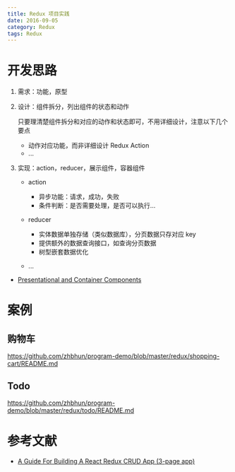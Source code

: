 ```yaml
---
title: Redux 项目实践
date: 2016-09-05
category: Redux
tags: Redux
---
```


# 开发思路
1. 需求：功能，原型
2. 设计：组件拆分，列出组件的状态和动作

    只要理清楚组件拆分和对应的动作和状态即可，不用详细设计，注意以下几个要点

    - 动作对应功能，而非详细设计 Redux Action
    - ...

3. 实现：action，reducer，展示组件，容器组件

    - action

        - 异步功能：请求，成功，失败
        - 条件判断：是否需要处理，是否可以执行...

    - reducer

        - 实体数据单独存储（类似数据库），分页数据只存对应 key
        - 提供额外的数据查询接口，如查询分页数据
        - 树型嵌套数据优化

    - ...


- [Presentational and Container Components](https://medium.com/@dan_abramov/smart-and-dumb-components-7ca2f9a7c7d0#.a6w9fmxpf)

# 案例

## 购物车
https://github.com/zhbhun/program-demo/blob/master/redux/shopping-cart/README.md

## Todo
https://github.com/zhbhun/program-demo/blob/master/redux/todo/README.md

# 参考文献
- [A Guide For Building A React Redux CRUD App (3-page app)](https://medium.com/@rajaraodv/a-guide-for-building-a-react-redux-crud-app-7fe0b8943d0f#.g99gruhdz)
